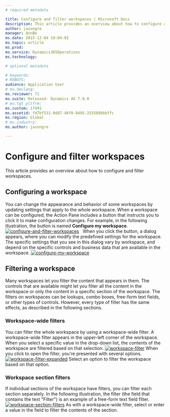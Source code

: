 ```yaml
---
# required metadata

title: Configure and filter workspaces | Microsoft Docs
description: This article provides an overview about how to configure and filter workspaces.
author: jasongre
manager: AnnBe
ms.date: 2015-12-04 19:04:02
ms.topic: article
ms.prod: 
ms.service: Dynamics365Operations
ms.technology: 

# optional metadata

# keywords: 
# ROBOTS: 
audience: Application User
# ms.devlang: 
ms.reviewer: 71
ms.suite: Released- Dynamics AX 7.0.0
# ms.tgt_pltfrm: 
ms.custom: 17491
ms.assetid: fd7bf531-0d87-46f0-8495-253589bbbffc
ms.region: Global
# ms.industry: 
ms.author: jasongre

---
```


# Configure and filter workspaces

This article provides an overview about how to configure and filter workspaces.

Configuring a workspace
-----------------------

You can change the appearance and behavior of some workspaces by updating settings that apply to the whole workspace. When a workspace can be configured, the Action Pane includes a button that instructs you to click it to make configuration changes. For example, in the following illustration, the button is named **Configure my workspace**. [![configure-and-filter-workspaces](./media/configure-and-filter-workspaces.png)](./media/configure-and-filter-workspaces.png)   When you click the button, a dialog appears, where you can modify the predefined settings for the workspace. The specific settings that you see in this dialog vary by workspace, and depend on the specific controls and business data that are available in the workspace. [![configure-my-workspace](./media/configure-my-workspace.png)](./media/configure-my-workspace.png)

## Filtering a workspace
Many workspaces let you filter the content that appears in them. The controls that are available might let you filter all the content in the workspace or only the content in a specific section of the workspace. The filters on workspaces can be lookups, combo boxes, free-form text fields, or other types of controls. However, every type of filter has the same effects, as described in the following sections.

### Workspace-wide filters

You can filter the whole workspace by using a workspace-wide filter. A workspace-wide filter appears in the upper-left corner of the workspace. When you select a specific value in the drop-down list, the contents of the workspace are filtered based on that selection. [![workspace-filter](./media/workspace-filter.png)](./media/workspace-filter.png) When you click to open the filter, you're presented with several options. [![workspace-filter-expanded](./media/workspace-filter-expanded.png)](./media/workspace-filter-expanded.png) Select an option to filter the workspace based on that option.

### Workspace section filters

If individual sections of the workspace have filters, you can filter each section separately. In the following illustration, the filter (the field that contains the text "Filter") is an example of a free-form text field filter. [![workspace-section-filters](./media/workspace-section-filters.png)](./media/workspace-section-filters.png) As with a workspace-wide filter, select or enter a value in the field to filter the contents of the section.


